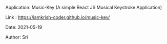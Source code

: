 Application: Music-Key (A simple React JS Musical Keystroke Application)

Link : https://iamkrish-coder.github.io/music-key/

Date: 2021-05-19

Author: Sri
